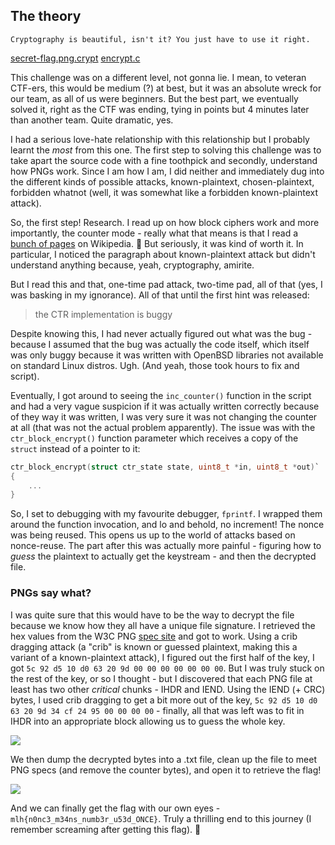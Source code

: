 ## The theory
```
Cryptography is beautiful, isn't it? You just have to use it right.
```
[secret-flag.png.crypt](https://github.com/raymond-devries/mlh-batch-1-ctf-writeups/blob/main/Crypto/AESthetics/files/secret-flag.png.crypt) [encrypt.c](https://github.com/raymond-devries/mlh-batch-1-ctf-writeups/blob/main/Crypto/AESthetics/files/encrypt.c)

This challenge was on a different level, not gonna lie. I mean, to veteran CTF-ers, this would be medium (?) at best, but it was an absolute wreck for our team, as all of us were beginners. But the best part, we eventually solved it, right as the CTF was ending, tying in points but 4 minutes later than another team. Quite dramatic, yes.

I had a serious love-hate relationship with this relationship but I probably learnt the *most* from this one. The first step to solving this challenge was to take apart the source code with a fine toothpick and secondly, understand how PNGs work. Since I am how I am, I did neither and immediately dug into the different kinds of possible attacks, known-plaintext, chosen-plaintext, forbidden whatnot (well, it was somewhat like a forbidden known-plaintext attack).

So, the first step! Research. I read up on how block ciphers work and more importantly, the counter mode - really what that means is that I read a [bunch of pages](https://en.wikipedia.org/wiki/Block_cipher_mode_of_operation#Counter_(CTR)) on Wikipedia. 🥱 But seriously, it was kind of worth it. In particular, I noticed the paragraph about known-plaintext attack but didn't understand anything because, yeah, cryptography, amirite.

But I read this and that, one-time pad attack, two-time pad, all of that (yes, I was basking in my ignorance). All of that until the first hint was released:

> the CTR implementation is buggy

Despite knowing this, I had never actually figured out what was the bug - because I assumed that the bug was actually the code itself, which itself was only buggy because it was written with OpenBSD libraries not available on standard Linux distros. Ugh. (And yeah, those took hours to fix and script).

Eventually, I got around to seeing the `inc_counter()` function in the script and had a very vague suspicion if it was actually written correctly because of they way it was written, I was very sure it was not changing the counter at all (that was not the actual problem apparently). The issue was with the `ctr_block_encrypt()` function parameter which receives a copy of the `struct` instead of a pointer to it:
```c
ctr_block_encrypt(struct ctr_state state, uint8_t *in, uint8_t *out)`
{
	...
}
```
So, I set to debugging with my favourite debugger, `fprintf`. I wrapped them around the function invocation, and lo and behold, no increment! The nonce was being reused. This opens us up to the world of attacks based on nonce-reuse. The part after this was actually more painful - figuring how to *guess* the plaintext to actually get the keystream - and then the decrypted file.

### PNGs say what?
I was quite sure that this would have to be the way to decrypt the file because we know how they all have a unique file signature. I retrieved the hex values from the W3C PNG [spec site](http://www.libpng.org/pub/png/spec/1.2/PNG-Rationale.html#R.PNG-file-signature) and got to work.
Using a crib dragging attack (a "crib" is known or guessed plaintext, making this a variant of a known-plaintext attack), I figured out the first half of the key, I got `5c 92 d5 10 d0 63 20 9d 00 00 00 00 00 00 00`. But I was truly stuck on the rest of the key, or so I thought - but I discovered that each PNG file at least has two other *critical* chunks - IHDR and IEND.
Using the IEND (+ CRC) bytes, I used crib dragging to get a bit more out of the key, `5c 92 d5 10 d0 63 20 9d 34 cf 24 95 00 00 00 00` - finally, all that was left was to fit in IHDR into an appropriate block allowing us to guess the whole key.

![](https://dev-to-uploads.s3.amazonaws.com/i/pieypzhde97knuepirc8.png)

We then dump the decrypted bytes into a .txt file, clean up the file to meet PNG specs (and remove the counter bytes), and open it to retrieve the flag!

![](https://dev-to-uploads.s3.amazonaws.com/i/677str27kwpazi19zg69.png)

And we can finally get the flag with our own eyes - `mlh{n0nc3_m34ns_numb3r_u53d_ONCE}`. Truly a thrilling end to this journey (I remember screaming after getting this flag). 🏁

